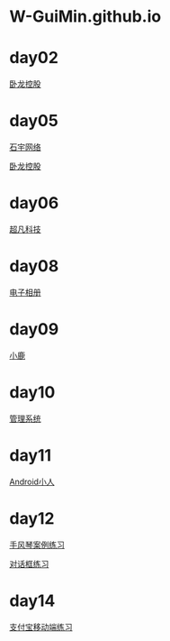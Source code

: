 # W-GuiMin.github.io
# day02
<a href="https://w-guimin.github.io/day02/code/html/02.%E5%8D%A7%E9%BE%99%E6%8E%A7%E8%82%A1.html">卧龙控股</a>


# day05
<p><a href="https://w-guimin.github.io/day04/code/html/%E7%9F%B3%E5%AE%87%E7%BD%91%E7%BB%9C.html">石宇网络</a></p>
<p><a href="https://w-guimin.github.io/%E5%8D%A7%E9%BE%99%E6%8E%A7%E8%82%A1/html/%E5%8D%A7%E9%BE%99%E6%8E%A7%E8%82%A1.html">卧龙控股</a></p>


# day06
<a href="https://w-guimin.github.io/code/html/%E8%B6%85%E5%87%A1%E7%A7%91%E6%8A%80.html">超凡科技</a>

# day08
<a href="https://w-guimin.github.io/%E7%94%B5%E5%AD%90%E7%9B%B8%E5%86%8C/html/%E7%94%B5%E5%AD%90%E7%9B%B8%E5%86%8C.html">电子相册</a>

# day09
<a href="https://w-guimin.github.io/day09%EF%BC%88%E5%AE%8C%E6%95%B4%EF%BC%89/html/%E5%B0%8F%E9%B9%BF.html">小鹿</a>

# day10
<a href="https://w-guimin.github.io/day10/html/%E7%AE%A1%E7%90%86%E7%B3%BB%E7%BB%9F.html">管理系统</a>

# day11
<a href="https://w-guimin.github.io/day11/html/%E7%BB%83%E4%B9%A0.html">Android小人</a>

# day12
<p><a href="https://w-guimin.github.io/day12%E7%BB%83%E4%B9%A0/code/html/%E6%A1%88%E4%BE%8B.html#box3">手风琴案例练习</a></p>
<p><a href="https://w-guimin.github.io/day12%E7%BB%83%E4%B9%A0/code/html/%E6%A1%88%E4%BE%8B2.html#box3">对话框练习</a></p>

# day14
<p><a href="https://w-guimin.github.io/day14/code/html/%E7%BB%83%E4%B9%A0.html">支付宝移动端练习</a></p>
